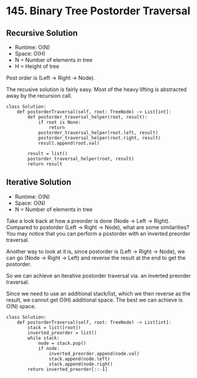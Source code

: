 # 145. Binary Tree Postorder Traversal

## Recursive Solution
- Runtime: O(N)
- Space: O(H)
- N = Number of elements in tree
- H = Height of tree

Post order is (Left -> Right -> Node).

The recusive solution is fairly easy. Most of the heavy lifting is abstracted away by the recursion call.

```
class Solution:
    def postorderTraversal(self, root: TreeNode) -> List[int]:
        def postorder_traversal_helper(root, result):
            if root is None:
                return
            postorder_traversal_helper(root.left, result)
            postorder_traversal_helper(root.right, result)
            result.append(root.val)
            
        result = list()
        postorder_traversal_helper(root, result)
        return result
```

## Iterative Solution
- Runtime: O(N)
- Space: O(N)
- N = Number of elements in tree

Take a look back at how a preorder is done (Node -> Left -> Right).
Compared to postorder (Left -> Right -> Node), what are some similarities? 
You may notice that you can perform a postorder with an inverted preorder traversal.

Another way to look at it is, since postorder is (Left -> Right -> Node), we can go (Node -> Right -> Left) and reverse the result at the end to get the postorder.

So we can achieve an iterative postorder traversal via. an inverted preorder traversal.

Since we need to use an additional stack/list, which we then reverse as the result, we cannot get O(H) additional space.
The best we can achieve is O(N) space.

```
class Solution:
    def postorderTraversal(self, root: TreeNode) -> List[int]:
        stack = list([root])
        inverted_preorder = list()
        while stack:
            node = stack.pop()
            if node:
                inverted_preorder.append(node.val)
                stack.append(node.left)
                stack.append(node.right)
        return inverted_preorder[::-1]
```
